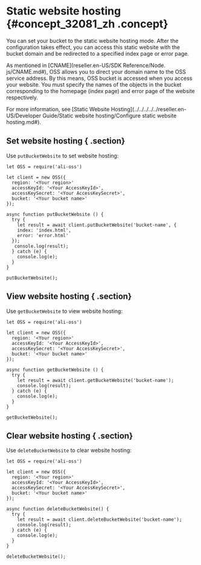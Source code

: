 # Static website hosting {#concept_32081_zh .concept}

You can set your bucket to the static website hosting mode. After the configuration takes effect, you can access this static website with the bucket domain and be redirected to a specified index page or error page.

As mentioned in [CNAME](reseller.en-US/SDK Reference/Node. js/CNAME.md#), OSS allows you to direct your domain name to the OSS service address. By this means, OSS bucket is accessed when you access your website. You must specify the names of the objects in the bucket corresponding to the homepage \(index page\) and error page of the website respectively.

For more information, see [Static Website Hosting](../../../../../reseller.en-US/Developer Guide/Static website hosting/Configure static website hosting.md#).

## Set website hosting { .section}

Use `putBucketWebsite` to set website hosting:

```language-js
let OSS = require('ali-oss')

let client = new OSS({
  region: '<Your region>'
  accessKeyId: '<Your AccessKeyId>',
  accessKeySecret: '<Your AccessKeySecret>',
  bucket: '<Your bucket name>'
});

async function putBucketWebsite () {
  try {
    let result = await client.putBucketWebsite('bucket-name', {
    index: 'index.html',
    error: 'error.html'
  });
   console.log(result);
  } catch (e) {
    console.log(e);
  }
}

putBucketWebsite();

```

## View website hosting { .section}

Use `getBucketWebsite` to view website hosting:

```language-js
let OSS = require('ali-oss')

let client = new OSS({
  region: '<Your region>'
  accessKeyId: '<Your AccessKeyId>',
  accessKeySecret: '<Your AccessKeySecret>',
  bucket: '<Your bucket name>'
});

async function getBucketWebsite () {
  try {
    let result = await client.getBucketWebsite('bucket-name');
    console.log(result);
  } catch (e) {
    console.log(e);
  }
}

getBucketWebsite();

```

## Clear website hosting { .section}

Use `deleteBucketWebsite` to clear website hosting:

```language-js
let OSS = require('ali-oss')

let client = new OSS({
  region: '<Your region>'
  accessKeyId: '<Your AccessKeyId>',
  accessKeySecret: '<Your AccessKeySecret>',
  bucket: '<Your bucket name>'
});

async function deleteBucketWebsite() {
  try {
    let result = await client.deleteBucketWebsite('bucket-name');
    console.log(result);
  } catch (e) {
    console.log(e);
  }
}

deleteBucketWebsite();

```

